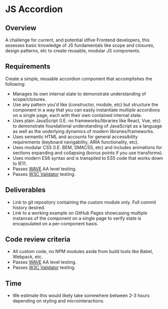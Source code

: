 # JS Accordion

## Overview

A challenge for current, and potential idfive Frontend developers, this assesses basic knowledge of JS fundamentals like scope and closures, design patterns, etc to create reusable, modular JS components.

## Requirements

Create a simple, reusable accordion component that accomplishes the following:

- Manages its own internal state to demonstrate understanding of scope/closures.
- Use any pattern you'd like (constructor, module, etc) but structure the component in a way that you can easily instantiate multiple accordions on a single page, each with their own contained internal state.
- Uses plain JavaScript (I.E. no frameworks/libraries like React, Vue, etc) to demonstrate foundational understanding of JavaScript as a language as well as the underlying dynamics of modern libraries/frameworks.
- Uses semantic HTML and accounts for general accessibility requirements (keyboard navigability, ARIA functionality, etc).
- Uses modular CSS (I.E. BEM, SMACSS, etc) and includes animations for sections expanding and collapsing (bonus points if you use transforms).
- Uses modern ES6 syntax and is transpiled to ES5 code that works down to IE11.
- Passes [WAVE](http://wave.webaim.org/) AA level testing.
- Passes [W3C Validator](https://validator.w3.org/) testing.

## Deliverables

- Link to git repository containing the custom module only. Full commit history desired.
- Link to a working example on GitHub Pages showcasing multiple instances of the component on a single page to verify state is encapsulated on a per-component basis.

## Code review criteria

- All custom code, no NPM modules aside from build tools like Babel, Webpack, etc.
- Passes [WAVE](http://wave.webaim.org/) AA level testing.
- Passes [W3C Validator](https://validator.w3.org/) testing.

## Time

- We estimate this would likely take somewhere between 2-3 hours depending on styling and microinteractions.